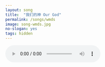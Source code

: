 ```yaml
---
layout: song
title:  "我们的神 Our God"
permalink: /songs/wmds
image: song-wmds.jpg
no-slogan: yes
tags: hidden
---
```


<audio controls autoplay loop="loop">   
   <source src="https://typora-1259024198.cos.ap-beijing.myqcloud.com/wg-audio/%E6%88%91%E4%BB%AC%E7%9A%84%E7%A5%9E_Our_God.mp3" type="audio/mpeg">   
</audio>
